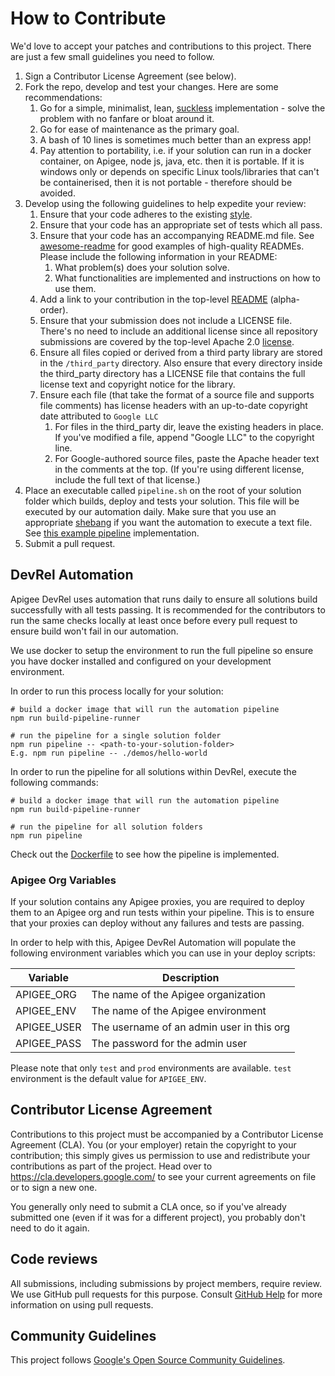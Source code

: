 # How to Contribute

We'd love to accept your patches and contributions to this project. There are
just a few small guidelines you need to follow.

1.  Sign a Contributor License Agreement (see below).
1.  Fork the repo, develop and test your changes. Here are some recommendations:
    1.  Go for a simple, minimalist, lean,
        [suckless](https://en.wikipedia.org/wiki/Suckless.org) implementation -
        solve the problem with no fanfare or bloat around it.
    1.  Go for ease of maintenance as the primary goal.
    1.  A bash of 10 lines is sometimes much better than an express app!
    1.  Pay attention to portability, i.e. if your solution can run in a docker
        container, on Apigee, node js, java, etc. then it is portable. If it is
        windows only or depends on specific Linux tools/libraries that can't be
        containerised, then it is not portable - therefore should be avoided.
1.  Develop using the following guidelines to help expedite your review:
    1.  Ensure that your code adheres to the existing
        [style](https://google.github.io/styleguide).
    1.  Ensure that your code has an appropriate set of tests which all pass.
    1.  Ensure that your code has an accompanying README.md file. See
        [awesome-readme](https://github.com/matiassingers/awesome-readme) for
        good examples of high-quality READMEs. Please include the following
        information in your README:
        1.  What problem(s) does your solution solve.
        1.  What functionalities are implemented and instructions on how to use
            them.
    1.  Add a link to your contribution in the top-level
        [README](https://github.com/Apigee/DevRel/blob/master/README.md)
        (alpha-order).
    1.  Ensure that your submission does not include a LICENSE file. There's no
        need to include an additional license since all repository submissions
        are covered by the top-level Apache 2.0
        [license](https://github.com/Apigee/DevRel/blob/master/LICENSE).
    1.  Ensure all files copied or derived from a third party library are stored
        in the `/third_party` directory. Also ensure that every directory inside
        the third_party directory has a LICENSE file that contains the full
        license text and copyright notice for the library.
    1.  Ensure each file (that take the format of a source file and supports
        file comments) has license headers with an up-to-date copyright date
        attributed to `Google LLC`
        1.  For files in the third_party dir, leave the existing headers in
            place. If you've modified a file, append "Google LLC" to the
            copyright line.
        1.  For Google-authored source files, paste the Apache header text in
            the comments at the top. (If you're using different license, include
            the full text of that license.)
1.  Place an executable called `pipeline.sh` on the root of your solution folder
    which builds, deploy and tests your solution. This file will be executed by
    our automation daily. Make sure that you use an appropriate
    [shebang](https://en.wikipedia.org/wiki/Shebang_(Unix)) if you want the
    automation to execute a text file. See [this example
    pipeline](https://github.com/apigee/DevRel/blob/master/demos/hello-world/pipeline.sh)
    implementation.
1.  Submit a pull request.

## DevRel Automation

Apigee DevRel uses automation that runs daily to ensure all solutions build
successfully with all tests passing. It is recommended for the contributors to
run the same checks locally at least once before every pull request to ensure
build won't fail in our automation.

We use docker to setup the environment to run the full pipeline so ensure you
have docker installed and configured on your development environment.

In order to run this process locally for your solution:

```
# build a docker image that will run the automation pipeline
npm run build-pipeline-runner

# run the pipeline for a single solution folder
npm run pipeline -- <path-to-your-solution-folder>
E.g. npm run pipeline -- ./demos/hello-world
```

In order to run the pipeline for all solutions within DevRel, execute the
following commands:

```
# build a docker image that will run the automation pipeline
npm run build-pipeline-runner

# run the pipeline for all solution folders
npm run pipeline
```

Check out the
[Dockerfile](https://github.com/apigee/DevRel/blob/master/Dockerfile) to see how
the pipeline is implemented.

### Apigee Org Variables

If your solution contains any Apigee proxies, you are required to deploy them to an
Apigee org and run tests within your pipeline. This is to ensure that
your proxies can deploy without any failures and tests are passing.

In order to help with this, Apigee DevRel Automation will populate the following
environment variables which you can use in your deploy scripts:

| Variable    | Description                               |
| ---         | ---                                       |
| APIGEE_ORG  | The name of the Apigee organization       |
| APIGEE_ENV  | The name of the Apigee environment        |
| APIGEE_USER | The username of an admin user in this org |
| APIGEE_PASS | The password for the admin user           |

Please note that only `test` and `prod` environments are available. `test`
environment is the default value for `APIGEE_ENV`.

## Contributor License Agreement

Contributions to this project must be accompanied by a Contributor License
Agreement (CLA). You (or your employer) retain the copyright to your
contribution; this simply gives us permission to use and redistribute your
contributions as part of the project. Head over to
<https://cla.developers.google.com/> to see your current agreements on file or
to sign a new one.

You generally only need to submit a CLA once, so if you've already submitted
one (even if it was for a different project), you probably don't need to do it
again.

## Code reviews

All submissions, including submissions by project members, require review. We
use GitHub pull requests for this purpose. Consult [GitHub
Help](https://help.github.com/articles/about-pull-requests/) for more
information on using pull requests.

## Community Guidelines

This project follows
[Google's Open Source Community Guidelines](https://opensource.google/conduct/).
